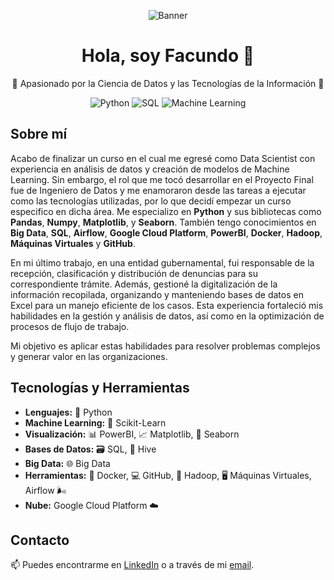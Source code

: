 <!-- Banner -->
<p align="center">
  <img src="https://drive.google.com/uc?export=view&id=1FCu9K96RGp4e_w6-k7cxgWek0x3Rdgwx" alt="Banner">
</p>

<!-- Título -->
<h1 align="center">Hola, soy Facundo 👋</h1>

<!-- Descripción -->
<p align="center">🌟 Apasionado por la Ciencia de Datos y las Tecnologías de la Información 🌟</p>

<!-- Badges (Opcional) -->
<p align="center">
  <img src="https://img.shields.io/badge/Data%20Science-Python-blue" alt="Python">
  <img src="https://img.shields.io/badge/SQL-PowerBI-ff69b4" alt="SQL">
  <img src="https://img.shields.io/badge/Machine%20Learning-Scikit--Learn-yellow" alt="Machine Learning">
</p>

<!-- Sobre mí -->
## Sobre mí
Acabo de finalizar un curso en el cual me egresé como Data Scientist con experiencia en análisis de datos y creación de modelos de Machine Learning. Sin embargo, el rol que me tocó desarrollar en el Proyecto Final fue de Ingeniero de Datos y me enamoraron desde las tareas a ejecutar como las tecnologías utilizadas, por lo que decidí empezar un curso especifico en dicha área.
Me especializo en **Python** y sus bibliotecas como **Pandas**, **Numpy**, **Matplotlib**, y **Seaborn**. También tengo conocimientos en **Big Data**, **SQL**, **Airflow**, **Google Cloud Platform**, **PowerBI**, **Docker**, **Hadoop**, **Máquinas Virtuales** y **GitHub**.

En mi último trabajo, en una entidad gubernamental, fui responsable de la recepción, clasificación y distribución de denuncias para su correspondiente trámite. Además, gestioné la digitalización de la información recopilada, organizando y manteniendo bases de datos en Excel para un manejo eficiente de los casos. Esta experiencia fortaleció mis habilidades en la gestión y análisis de datos, así como en la optimización de procesos de flujo de trabajo.

Mi objetivo es aplicar estas habilidades para resolver problemas complejos y generar valor en las organizaciones.

## Tecnologías y Herramientas
- **Lenguajes:** 🐍 Python
- **Machine Learning:** 🤖 Scikit-Learn
- **Visualización:** 📊 PowerBI, 📈 Matplotlib, 🌈 Seaborn
- **Bases de Datos:** 🗃️ SQL, 🐝 Hive
- **Big Data:** 🌐 Big Data
- **Herramientas:** 🐳 Docker, 💻 GitHub, 📡 Hadoop, 🖥️ Máquinas Virtuales, Airflow 🌬️
- **Nube:** Google Cloud Platform ☁️

## Contacto
📫 Puedes encontrarme en [LinkedIn](www.linkedin.com/in/facundo-dispenza-2ab560298) o a través de mi [email](dispenzafacu6@gmail.com).


